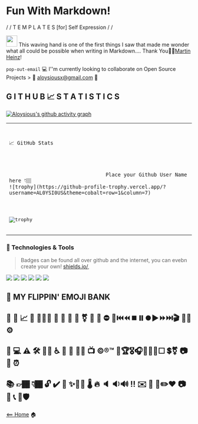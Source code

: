 # Fun With Markdown!

/ /  T E M P L A T E S   [for] Self Expression / /

<img src="https://raw.githubusercontent.com/MartinHeinz/MartinHeinz/master/wave.gif" width="30px"> This waving hand is one of the first things I saw that made me wonder what all  could be possible when writing in Markdown....
Thank You🙏🏾[Martin Heinz](https://github.com/MartinHeinz)!

`pop-out-email` :computer: I''m currently looking to collaborate on Open Source Projects > :email: [aloysiousx@gmail.com](mailto:aloysiousx@gmail.com) :email:

## G I T H U B 📈 S T A T I S T I C S
[![Aloysious's github activity graph](https://activity-graph.herokuapp.com/graph?username=AL0YSI0US&theme=redical)](https://github.com/AL0YSI0US/github-readme-activity-graph)

<table><tr><td>
<pre>

````
📈 GitHub Stats 




                                Place your Github User Name here 👇🏽
![trophy](https://github-profile-trophy.vercel.app/?username=AL0YSI0US&theme=cobalt=row=1&column=7)
                                                      
````

![trophy](https://github-profile-trophy.vercel.app/?username=AL0YSI0US&theme=cobalt=row=1&column=7)
</pre>
</td></tr></table>

### 🔧 Technologies & Tools

> Badges can be found all over github and the internet, you can evebn create your own! [shields.io/](https://shields.io/),

![](https://img.shields.io/badge/OS-Linux-informational?style=flat&logo=linux&logoColor=white&color=2bbc8a) ![](https://img.shields.io/badge/Shell-Bash-informational?style=flat&logo=gnu-bash&logoColor=white&color=2bbc8a)  ![](https://img.shields.io/badge/Code-Vue-informational?style=flat&logo=vue.js&logoColor=white&color=2bbc8a) ![](https://img.shields.io/badge/Tools-Docker-informational?style=flat&logo=docker&logoColor=white&color=2bbc8a) ![](https://img.shields.io/badge/Tools-Red_Hat_OpenShift-informational?style=flat&logo=red-hat-open-shift&logoColor=white&color=2bbc8a) ![](https://img.shields.io/badge/Tools-Kubernetes-informational?style=flat&logo=kubernetes&logoColor=white&color=2bbc8a)



## 🦄 MY FLIPPIN' EMOJI BANK 

💯 🤣 📈 🔘 🚶🏿‍♂️ 🚀 🕺 🚧 💾  ⚧ 💌 🎵 ⛔ 🎦⏮️⏪⏹️⏸️⏺️▶️⏩⏭️🎬 🤝🏼 ⚙️
-

💼 💻 ⚠️ 🛠️ ✊🏾 ♿  📁 💎 🏳️‍🌈 📺 ©️®️™️ 🥇🏆🎖️🎧🎹🧩🎯☐ 💲⚧  📷 💬 ⏰  
-

📚 👉🏾 👇🏾  🔓 ✔️ 🎨 ✨✊🏿 🌡️ 🔥 🔈 🔉🔊 ‼️ ✉️ 🌟 🔧✏️❤️ 📷 🌈 📞 📌🛡️ 
-






[<== Home](README.md) 🏠
